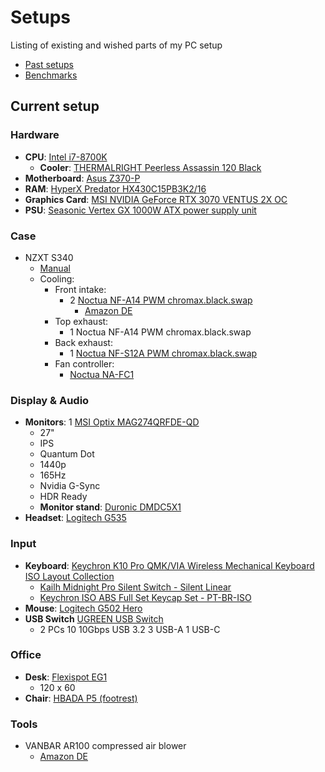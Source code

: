 # Setups

Listing of existing and wished parts of my PC setup

- [Past setups](past.md)
- [Benchmarks](benchmarks.md)

## Current setup

### Hardware

- **CPU**: [Intel i7-8700K](https://www.intel.com/content/www/us/en/products/sku/126684/intel-core-i78700k-processor-12m-cache-up-to-4-70-ghz/specifications.html)
    - **Cooler**: [THERMALRIGHT Peerless Assassin 120 Black](https://www.thermalright.com/product/peerless-assassin-120-black/)
- **Motherboard**: [Asus Z370-P](https://www.asus.com/me-en/supportonly/prime%20z370-p/helpdesk_manual)
- **RAM**: [HyperX Predator HX430C15PB3K2/16](../../assets/HX430C15PB3K2_16.pdf)
- **Graphics Card**: [MSI NVIDIA GeForce RTX 3070 VENTUS 2X OC](https://www.msi.com/Graphics-Card/GeForce-RTX-3070-VENTUS-2X-8G-OC-LHR)
- **PSU**: [Seasonic Vertex GX 1000W ATX power supply unit](https://seasonic.com/atx3-focus-gx)

### Case

- NZXT S340
    - [Manual](../../assets/nzxt-s340-manual.pdf)
    - Cooling:
        - Front intake:
            - 2 [Noctua NF-A14 PWM chromax.black.swap](https://noctua.at/de/nf-a14-pwm-chromax-black-swap/specification)
                - [Amazon DE](https://www.amazon.de/dp/B07655KF5C?th=1)
        - Top exhaust:
            - 1 Noctua NF-A14 PWM chromax.black.swap
        - Back exhaust:
            - 1 [Noctua NF-S12A PWM chromax.black.swap](https://noctua.at/de/nf-s12a-pwm-chromax-black-swap)
        - Fan controller:
            - [Noctua NA-FC1](https://noctua.at/de/na-fc1)

### Display & Audio

- **Monitors**: 1 [MSI Optix MAG274QRFDE-QD](https://de.msi.com/Monitor/Optix-MAG274QRF-QD/Specification)
    - 27"
    - IPS
    - Quantum Dot
    - 1440p
    - 165Hz
    - Nvidia G-Sync
    - HDR Ready
    - **Monitor stand**: [Duronic DMDC5X1](https://duronic.de/products/duronic-dmdc5x1-monitorhalterung-tischhalterung-bildschirmhalterung-monitorarm-mit-gasdruckfeder-lcd-led-computer-neigung-90-45-schwenkung-180-rotation-360)
- **Headset**: [Logitech G535](https://www.logitechg.com/en-us/products/gaming-audio/g535-wireless-headset.981-000971.html)

### Input

- **Keyboard**: [Keychron K10 Pro QMK/VIA Wireless Mechanical Keyboard ISO Layout Collection](https://www.keychron.com/products/keychron-k10-pro-qmk-via-wireless-mechanical-keyboard-iso-layout-collection)
    - [Kailh Midnight Pro Silent Switch - Silent Linear](https://www.keychron.com/products/kailh-midnight-pro-silent-switch?variant=40313324208217)
    - [Keychron ISO ABS Full Set Keycap Set - PT-BR-ISO](https://keychron.de/products/iso-abs-full-set-keycap-set?variant=41259162599561)
- **Mouse**: [Logitech G502 Hero](https://www.logitechg.com/en-us/products/gaming-mice/g502-hero-gaming-mouse.910-005469.html)
- **USB Switch** [UGREEN USB Switch](https://de.ugreen.com/products/ugreen-usb-switch-2pc-10gbps-usb-3-2-switcher-2-in-4-out-usb-c-switch)
    - 2 PCs 10 10Gbps USB 3.2 3 USB-A 1 USB-C

### Office

- **Desk**: [Flexispot EG1](https://www.flexispot.de/elektrisch-hohenverstellbares-tischgestell-e1.html)
    - 120 x 60
- **Chair**: [HBADA P5 (footrest)](https://hbada.eu/products/hbada-p5-ergonomic-office-chair-with-footrest)

### Tools

- VANBAR AR100 compressed air blower
    - [Amazon DE](https://www.amazon.de/dp/B0BVLJ885C)
